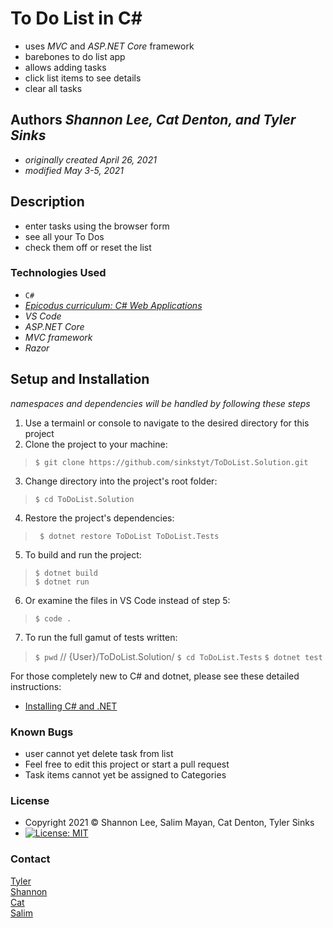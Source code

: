 # To Do List in C#
* uses *MVC* and _ASP.NET Core_ framework
* barebones to do list app
* allows adding tasks
* click list items to see details
* clear all tasks

## Authors _Shannon Lee, Cat Denton, and Tyler Sinks_
* _originally created April 26, 2021_
* _modified May 3-5, 2021_

## Description
* enter tasks using the browser form
* see all your To Dos
* check them off or reset the list

### Technologies Used
* `C#`
* _[Epicodus curriculum: C# Web Applications](https://www.learnhowtoprogram.com/c-and-net-part-time-c-and-react-track/c-web-applications/to-do-list-mvc-setup)_
* _VS Code_
* _ASP.NET Core_
* _MVC framework_
* _Razor_

## Setup and Installation
_namespaces and dependencies will be handled by following these steps_

1. Use a termainl or console to navigate to the desired directory for this project
2. Clone the project to your machine:
> ` $ git clone https://github.com/sinkstyt/ToDoList.Solution.git `
3. Change directory into the project's root folder:
> ` $ cd ToDoList.Solution `
4. Restore the project's dependencies:
> ` $ dotnet restore ToDoList ToDoList.Tests`
5. To build and run the project:
> ` $ dotnet build `<br />
> ` $ dotnet run `
6. Or examine the files in VS Code instead of step 5:
> ` $ code . `
7. To run the full gamut of tests written:
> ` $ pwd ` //  {User}/ToDoList.Solution/
> ` $ cd ToDoList.Tests `
> ` $ dotnet test `

For those completely new to C# and dotnet, please see these detailed instructions:
* [Installing C# and .NET](https://www.learnhowtoprogram.com/c-and-net-part-time-c-and-react-track/getting-started-with-c/installing-c-and-net)

### Known Bugs
* user cannot yet delete task from list
* Feel free to edit this project or start a pull request
* Task items cannot yet be assigned to Categories

### License
* Copyright 2021 :copyright:  Shannon Lee, Salim Mayan, Cat Denton, Tyler Sinks
* [![License: MIT](https://img.shields.io/badge/License-MIT-yellow.svg)](https://github.com/saoud/csharp-TDD-template/blob/main/LICENSE)

### Contact
[Tyler](mailto:tyler.sinks@gmail.com)<br />
[Shannon](mailto:shannonleehj@gmail.com)<br />
[Cat](mailto:illwdenton@gmail.com)<br />
[Salim](mailto:mailsalim@gmail.com)